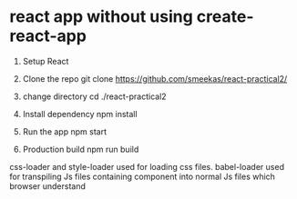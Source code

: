 # react app without using create-react-app

1. Setup React

2. Clone the repo
    git clone https://github.com/smeekas/react-practical2/

3. change directory
    cd ./react-practical2

4. Install dependency
    npm install

5. Run the app
    npm start

6. Production build
    npm run build

css-loader and style-loader used for loading css files.
babel-loader used for  transpiling Js files containing component into normal Js files which browser understand